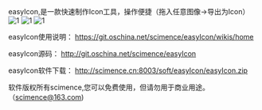 ﻿easyIcon,是一款快速制作Icon工具，操作便捷（拖入任意图像->导出为Icon）
![1](http://git.oschina.net/uploads/images/2015/1220/155244_524b2f24_334438.png)
![1](http://git.oschina.net/uploads/images/2015/1220/155342_cd1852a7_334438.png)
![1](http://git.oschina.net/uploads/images/2015/1220/155453_56fd9e38_334438.png)

easyIcon使用说明： 
https://git.oschina.net/scimence/easyIcon/wikis/home

easyIcon源码：
http://git.oschina.net/scimence/easyIcon

easyIcon软件下载：
http://scimence.cn:8003/soft/easyIcon/easyIcon.zip

软件版权所有scimence,您可以免费使用，但请勿用于商业用途。（scimence@163.com)